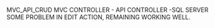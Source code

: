 MVC_API_CRUD
 MVC CONTROLLER - API CONTROLLER -SQL SERVER
 SOME PROBLEM IN EDIT ACTION, REMAINING WORKING WELL.
